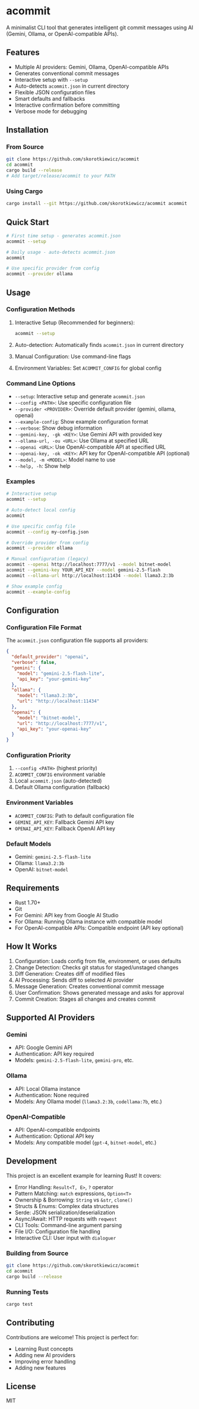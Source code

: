 # acommit

A minimalist CLI tool that generates intelligent git commit messages using AI (Gemini, Ollama, or OpenAI-compatible APIs).

## Features

- Multiple AI providers: Gemini, Ollama, OpenAI-compatible APIs
- Generates conventional commit messages
- Interactive setup with `--setup`
- Auto-detects `acommit.json` in current directory
- Flexible JSON configuration files
- Smart defaults and fallbacks
- Interactive confirmation before committing
- Verbose mode for debugging

## Installation

### From Source

```bash
git clone https://github.com/skorotkiewicz/acommit
cd acommit
cargo build --release
# Add target/release/acommit to your PATH
```

### Using Cargo

```bash
cargo install --git https://github.com/skorotkiewicz/acommit acommit
```

## Quick Start

```bash
# First time setup - generates acommit.json
acommit --setup

# Daily usage - auto-detects acommit.json
acommit

# Use specific provider from config
acommit --provider ollama
```

## Usage

### Configuration Methods

1. Interactive Setup (Recommended for beginners):
   ```bash
   acommit --setup
   ```

2. Auto-detection: Automatically finds `acommit.json` in current directory

3. Manual Configuration: Use command-line flags

4. Environment Variables: Set `ACOMMIT_CONFIG` for global config

### Command Line Options

- `--setup`: Interactive setup and generate `acommit.json`
- `--config <PATH>`: Use specific configuration file
- `--provider <PROVIDER>`: Override default provider (gemini, ollama, openai)
- `--example-config`: Show example configuration format
- `--verbose`: Show debug information
- `--gemini-key, -gk <KEY>`: Use Gemini API with provided key
- `--ollama-url, -ou <URL>`: Use Ollama at specified URL
- `--openai <URL>`: Use OpenAI-compatible API at specified URL
- `--openai-key, -ok <KEY>`: API key for OpenAI-compatible API (optional)
- `--model, -m <MODEL>`: Model name to use
- `--help, -h`: Show help

### Examples

```bash
# Interactive setup
acommit --setup

# Auto-detect local config
acommit

# Use specific config file
acommit --config my-config.json

# Override provider from config
acommit --provider ollama

# Manual configuration (legacy)
acommit --openai http://localhost:7777/v1 --model bitnet-model
acommit --gemini-key YOUR_API_KEY --model gemini-2.5-flash
acommit --ollama-url http://localhost:11434 --model llama3.2:3b

# Show example config
acommit --example-config
```

## Configuration

### Configuration File Format

The `acommit.json` configuration file supports all providers:

```json
{
  "default_provider": "openai",
  "verbose": false,
  "gemini": {
    "model": "gemini-2.5-flash-lite",
    "api_key": "your-gemini-key"
  },
  "ollama": {
    "model": "llama3.2:3b",
    "url": "http://localhost:11434"
  },
  "openai": {
    "model": "bitnet-model",
    "url": "http://localhost:7777/v1",
    "api_key": "your-openai-key"
  }
}
```

### Configuration Priority

1. `--config <PATH>` (highest priority)
2. `ACOMMIT_CONFIG` environment variable
3. Local `acommit.json` (auto-detected)
4. Default Ollama configuration (fallback)

### Environment Variables

- `ACOMMIT_CONFIG`: Path to default configuration file
- `GEMINI_API_KEY`: Fallback Gemini API key
- `OPENAI_API_KEY`: Fallback OpenAI API key

### Default Models

- Gemini: `gemini-2.5-flash-lite`
- Ollama: `llama3.2:3b`
- OpenAI: `bitnet-model`

## Requirements

- Rust 1.70+
- Git
- For Gemini: API key from Google AI Studio
- For Ollama: Running Ollama instance with compatible model
- For OpenAI-compatible APIs: Compatible endpoint (API key optional)

## How It Works

1. Configuration: Loads config from file, environment, or uses defaults
2. Change Detection: Checks git status for staged/unstaged changes
3. Diff Generation: Creates diff of modified files
4. AI Processing: Sends diff to selected AI provider
5. Message Generation: Creates conventional commit message
6. User Confirmation: Shows generated message and asks for approval
7. Commit Creation: Stages all changes and creates commit

## Supported AI Providers

### Gemini
- API: Google Gemini API
- Authentication: API key required
- Models: `gemini-2.5-flash-lite`, `gemini-pro`, etc.

### Ollama
- API: Local Ollama instance
- Authentication: None required
- Models: Any Ollama model (`llama3.2:3b`, `codellama:7b`, etc.)

### OpenAI-Compatible
- API: OpenAI-compatible endpoints
- Authentication: Optional API key
- Models: Any compatible model (`gpt-4`, `bitnet-model`, etc.)

## Development

This project is an excellent example for learning Rust! It covers:

- Error Handling: `Result<T, E>`, `?` operator
- Pattern Matching: `match` expressions, `Option<T>`
- Ownership & Borrowing: `String` vs `&str`, `clone()`
- Structs & Enums: Complex data structures
- Serde: JSON serialization/deserialization
- Async/Await: HTTP requests with `reqwest`
- CLI Tools: Command-line argument parsing
- File I/O: Configuration file handling
- Interactive CLI: User input with `dialoguer`

### Building from Source

```bash
git clone https://github.com/skorotkiewicz/acommit
cd acommit
cargo build --release
```

### Running Tests

```bash
cargo test
```

## Contributing

Contributions are welcome! This project is perfect for:
- Learning Rust concepts
- Adding new AI providers
- Improving error handling
- Adding new features

## License

MIT
